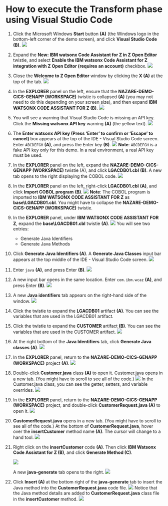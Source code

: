# How to execute the Transform phase using Visual Studio Code
1. Click the Microsoft Windows **Start** button **(A)** (the Windows logo in the bottom-left corner of the demo screen), and click **Visual Studio Code** **(B)**.
   ![](images/startvsc.png) 

2. Expand the **New: IBM watsonx Code Assistant for Z in Z Open Editor** twistie, and select **Enable the IBM watsonx Code Assistant for Z integration with Z Open Editor (requires an account)** checkbox.
   ![](images/enablewca4zintegration.png)

3. Close the **Welcome to Z Open Editor** window by clicking the **X (A)** at the top of the tab.
   ![](images/closeenable.png)

4. In the **EXPLORER** panel on the left, ensure that the **NAZARE-DEMO-CICS-GENAPP (WORKSPACE)** twistie is collapsed **(A)** (you may not need to do this depending on your screen size), and then expand **IBM WATSONX CODE ASSISTANT FOR Z (B)**.
   ![](images/twisties.png)
5. You will see a warning that Visual Studio Code is missing an API key. Click the **Missing watsonx API key** warning **(A)** (the yellow text).
   ![](images/apiwarning.png)
6. The **Enter watsonx API key (Press ‘Enter’ to confirm or ‘Escape’ to cancel)** box appears at the top of the IDE - Visual Studio Code screen. Enter `ABCDEFGH` **(A)**, and press the Enter key **(B)**.
   ![](images/enterapi.png)
   **Note**: `ABCDEFGH` is a fake API key only for this demo. In a real environment, a real API key must be used.
7. In the **EXPLORER** panel on the left, expand the **NAZARE-DEMO-CICS-GENAPP (WORKSPACE)** twistie (A), and click **LGACDB01.cbl** **(B)**. A new tab opens to the right displaying the COBOL code.
   ![](images/opencobolcode.png)
8. In the **EXPLORER** panel on the left, right-click **LGACDB01.cbl** **(A)**, and click **Import COBOL program** **(B)**.
   ![](images/importcobol.png)
   **Note**: The COBOL program is imported to **IBM WATSONX CODE ASSISTANT FOR Z** as **base\LGACDB01.cbl**. You might have to collapse the **NAZARE-DEMO-CICS-GENAPP (WORKSPACE)** twistie.

9.  In the **EXPLORER** panel, under **IBM WATSONX CODE ASSISTANT FOR Z**, expand the **base\LGACDB01.cbl** twistie **(A)**.
    ![](images/expandwca4ztwistie.png)
    You will see two entries:
    - Generate Java Identifiers
    - Generate Java Methods
10. Click **Generate Java Identifiers (A)**. A **Generate Java Classes** input bar appears at the top middle of the IDE - Visual Studio Code screen.
    ![](images/genjavaid.png)
11. Enter `java` **(A)**, and press Enter **(B)**.
    ![](images/enterjava.png)
12. A new input bar opens in the same location. Enter `com.ibm.wcaz` **(A)**, and press Enter **(B)**.
    ![](images/enterjavaclass.png)
13. A new **Java identifiers** tab appears on the right-hand side of the window.
    ![](images/javaid.png)
14. Click the twistie to expand the **LGACDB01** artifact **(A)**. You can see the variables that are used in the LGACDB01 artifact.
15. Click the twistie to expand the **CUSTOMER** artifact **(B)**. You can see the variables that are used in the CUSTOMER artifact.
    ![](images/expandcust.png)
16. At the right bottom of the **Java Identifiers** tab, click **Generate Java classes (A)**.
    ![](images/genjavaclasses.png)
17. In the **EXPLORER** panel, return to the **NAZARE-DEMO-CICS-GENAPP (WORKSPACE)** project **(A)**.
    ![](images/nazare-demo.png)
18. Double-click **Customer.java** class **(A)** to open it. Customer.java opens in a new tab. (You might have to scroll to see all of the code.)
    ![](images/customerjava.png)
    In the Customer.java class, you can see the getter, setters, and variable overrides.
    ![](images/customerjava-more.png)
19. In the **EXPLORER** panel, return to the **NAZARE-DEMO-CICS-GENAPP (WORKSPACE)** project, and double-click **CustomerRequest.java (A)** to open it.
    ![](images/customerreqjava.png)
20. **CustomerRequest.java** opens in a new tab. (You might have to scroll to see all of the code.) At the bottom of **CustomerRequest.java**, hover over the **insertCustomer** method name **(A)**. The cursor will change to a hand tool.
    ![](images/insertcust.png)
21. Right click on the **insertCustomer** code **(A)**. Then click **IBM Watsonx Code Assistant for Z (B)**, and click **Generate Method (C)**.
    
    ![](images/genmethod.png)

    A new **java-generate** tab opens to the right.
    ![](images/javagenerate.png)

22. Click **Insert (A)** at the bottom right of the **java-generate** tab to insert the Java method into the **CustomerRequest.java** code file.
    ![](images/insertjavamethod.png)
    Notice that the Java method details are added to **CustomerRequest.java** class file in the **insertCustomer** method.
    ![](images/result.png)
